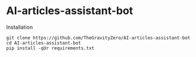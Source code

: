 # AI-articles-assistant-bot

Installation
```
git clone https://github.com/TheGravityZero/AI-articles-assistant-bot
cd AI-articles-assistant-bot
pip install -qUr requirements.txt
```
